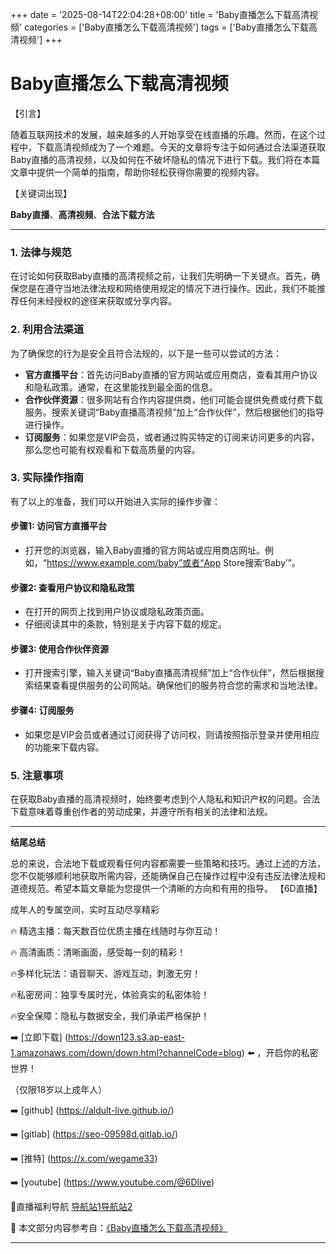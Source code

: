 +++
date = '2025-08-14T22:04:28+08:00'
title = 'Baby直播怎么下载高清视频'
categories = ['Baby直播怎么下载高清视频']
tags = ['Baby直播怎么下载高清视频']
+++

# Baby直播怎么下载高清视频

【引言】

随着互联网技术的发展，越来越多的人开始享受在线直播的乐趣。然而，在这个过程中，下载高清视频成为了一个难题。今天的文章将专注于如何通过合法渠道获取Baby直播的高清视频，以及如何在不破坏隐私的情况下进行下载。我们将在本篇文章中提供一个简单的指南，帮助你轻松获得你需要的视频内容。

【关键词出现】

**Baby直播**、**高清视频**、**合法下载方法**

---

### 1. 法律与规范

在讨论如何获取Baby直播的高清视频之前，让我们先明确一下关键点。首先，确保您是在遵守当地法律法规和网络使用规定的情况下进行操作。因此，我们不能推荐任何未经授权的途径来获取或分享内容。

### 2. 利用合法渠道

为了确保您的行为是安全且符合法规的，以下是一些可以尝试的方法：

- **官方直播平台**：首先访问Baby直播的官方网站或应用商店，查看其用户协议和隐私政策。通常，在这里能找到最全面的信息。
- **合作伙伴资源**：很多网站有合作内容提供商，他们可能会提供免费或付费下载服务。搜索关键词“Baby直播高清视频”加上“合作伙伴”，然后根据他们的指导进行操作。
- **订阅服务**：如果您是VIP会员，或者通过购买特定的订阅来访问更多的内容，那么您也可能有权观看和下载高质量的内容。

### 3. 实际操作指南

有了以上的准备，我们可以开始进入实际的操作步骤：

#### 步骤1: 访问官方直播平台
- 打开您的浏览器，输入Baby直播的官方网站或应用商店网址。例如，“https://www.example.com/baby”或者“App Store搜索‘Baby’”。

#### 步骤2: 查看用户协议和隐私政策
- 在打开的网页上找到用户协议或隐私政策页面。
- 仔细阅读其中的条款，特别是关于内容下载的规定。

#### 步骤3: 使用合作伙伴资源
- 打开搜索引擎，输入关键词“Baby直播高清视频”加上“合作伙伴”，然后根据搜索结果查看提供服务的公司网站。确保他们的服务符合您的需求和当地法律。

#### 步骤4: 订阅服务
- 如果您是VIP会员或者通过订阅获得了访问权，则请按照指示登录并使用相应的功能来下载内容。

### 5. 注意事项

在获取Baby直播的高清视频时，始终要考虑到个人隐私和知识产权的问题。合法下载意味着尊重创作者的劳动成果，并遵守所有相关的法律和法规。

---

**结尾总结**

总的来说，合法地下载或观看任何内容都需要一些策略和技巧。通过上述的方法，您不仅能够顺利地获取所需内容，还能确保自己在操作过程中没有违反法律法规和道德规范。希望本篇文章能为您提供一个清晰的方向和有用的指导。
【6D直播】

 成年人的专属空间，实时互动尽享精彩

🔥 精选主播：每天数百位优质主播在线随时与你互动！

🔥 高清画质：清晰画面，感受每一刻的精彩！

🔥多样化玩法：语音聊天、游戏互动，刺激无穷！

🔥私密房间：独享专属时光，体验真实的私密体验！

🔥安全保障：隐私与数据安全，我们承诺严格保护！

➡️ [立即下载] (https://down123.s3.ap-east-1.amazonaws.com/down/down.html?channelCode=blog) ⬅️ ，开启你的私密世界！

 （仅限18岁以上成年人）

➡️ [github] (https://aldult-live.github.io/)

➡️ [gitlab] (https://seo-09598d.gitlab.io/)

➡️ [推特] (https://x.com/wegame33)

➡️ [youtube] (https://www.youtube.com/@6Dlive)

🔞直播福利导航   [导航站1](https://webstack-86085a.gitlab.io/)[导航站2](https://onlygit123-2.github.io/)

📘 本文部分内容参考自：[《Baby直播怎么下载高清视频》](https://webstack-hugo-12.pages.dev/)

---
